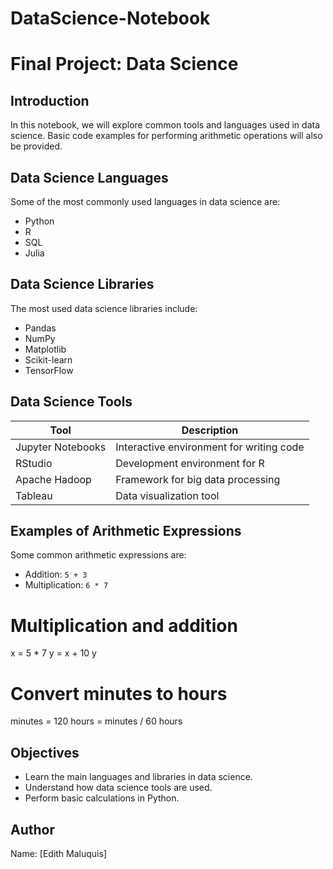 # DataScience-Notebook
# Final Project: Data Science
## Introduction
In this notebook, we will explore common tools and languages used in data science. Basic code examples for performing arithmetic operations will also be provided.
## Data Science Languages
Some of the most commonly used languages in data science are:
- Python
- R
- SQL
- Julia
## Data Science Libraries
The most used data science libraries include:
- Pandas
- NumPy
- Matplotlib
- Scikit-learn
- TensorFlow
## Data Science Tools
| Tool                  | Description                                        |
|-----------------------|----------------------------------------------------|
| Jupyter Notebooks     | Interactive environment for writing code           |
| RStudio               | Development environment for R                      |
| Apache Hadoop         | Framework for big data processing                  |
| Tableau               | Data visualization tool                            |
## Examples of Arithmetic Expressions
Some common arithmetic expressions are:
- Addition: `5 + 3`
- Multiplication: `6 * 7`
# Multiplication and addition
x = 5 * 7
y = x + 10
y
# Convert minutes to hours
minutes = 120
hours = minutes / 60
hours
## Objectives
- Learn the main languages and libraries in data science.
- Understand how data science tools are used.
- Perform basic calculations in Python.
## Author
Name: [Edith Maluquis]

